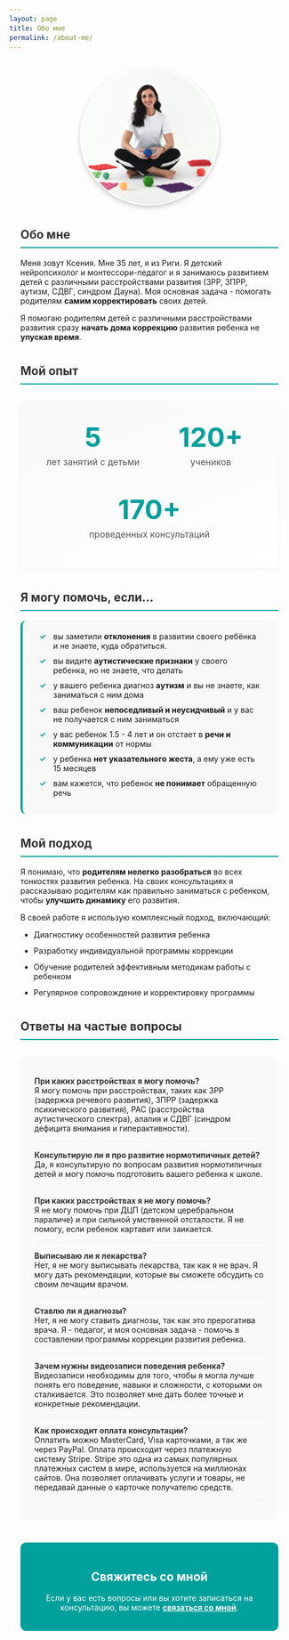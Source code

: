 ```yaml
---
layout: page
title: Обо мне
permalink: /about-me/
---
```


<style>
.about-container {
  max-width: 800px;
  margin: 0 auto;
  padding: 0 20px;
}

.profile-image-container {
  display: flex;
  justify-content: center;
  margin: 30px 0;
}

.profile-image {
  max-width: 250px;
  border-radius: 50%;
  box-shadow: 0 4px 8px rgba(0, 0, 0, 0.2);
  transition: transform 0.3s ease;
}

.profile-image:hover {
  transform: scale(1.05);
}

.section-title {
  border-bottom: 2px solid #00a09c;
  padding-bottom: 10px;
  color: #333;
  margin-top: 40px;
}

.stats {
  display: flex;
  flex-wrap: wrap;
  justify-content: space-around;
  margin: 30px 0;
  padding: 20px;
  background: linear-gradient(160deg, #f8f8f8, #fff);
  border-radius: 10px;
  box-shadow: 0 2px 10px rgba(0, 0, 0, 0.05);
}

.stats div {
  text-align: center;
  padding: 15px;
  min-width: 150px;
}

.stats-number {
  font-size: 48px;
  font-weight: bold;
  color: #00a09c;
  margin: 0;
}

.stats-label {
  margin-top: 5px;
  font-size: 16px;
  color: #555;
}

.help-list {
  background-color: #f8f8f8;
  padding: 20px 30px;
  border-radius: 10px;
  border-left: 4px solid #00a09c;
}

.help-list li {
  margin-bottom: 10px;
  list-style-type: none;
  position: relative;
  padding-left: 25px;
}

.help-list li:before {
  content: "✓";
  position: absolute;
  left: 0;
  color: #00a09c;
  font-weight: bold;
}

.approach-list li {
  margin-bottom: 12px;
}

.faq-section {
  background: #f9f9f9;
  padding: 20px 25px;
  border-radius: 10px;
  margin: 30px 0;
}

.faq-section dt {
  font-weight: bold;
  margin-top: 15px;
  color: #333;
}

.faq-section dd {
  margin-left: 0;
  margin-bottom: 15px;
  padding-bottom: 15px;
  border-bottom: 1px solid #eee;
}

.contact-section {
  background-color: #00a09c;
  color: white;
  padding: 20px;
  border-radius: 10px;
  text-align: center;
  margin-top: 40px;
}

.contact-section a {
  color: white;
  font-weight: bold;
  text-decoration: underline;
}

@media (max-width: 600px) {
  .stats {
    flex-direction: column;
  }
  
  .stats div {
    margin-bottom: 20px;
  }
}
</style>

<div class="about-container">


<div class="profile-image-container">
  <img class="profile-image" loading="lazy" src="/img/profile.png?2" alt="Фотография Ксении Тоечкиной" />
</div>

<h2 class="section-title">Обо мне</h2>

Меня зовут Ксения. Мне 35 лет, я из Риги. Я детский нейропсихолог и монтессори-педагог и я занимаюсь развитием детей с различными расстройствами развития (ЗРР, ЗПРР, аутизм, СДВГ, синдром Дауна). Моя основная задача - помогать родителям <strong>самим корректировать</strong> своих детей.

Я помогаю родителям детей с различными расстройствами развития сразу <strong>начать дома коррекцию</strong> развития ребенка не <strong>упуская время</strong>.

<h2 class="section-title">Мой опыт</h2>

<section class="stats">
  <div>
    <p class="stats-number">5</p>
    <p class="stats-label">лет занятий с детьми</p>
  </div>
  <div>
    <p class="stats-number">120+</p>
    <p class="stats-label">учеников</p>
  </div>
  <div>
    <p class="stats-number">170+</p>
    <p class="stats-label">проведенных консультаций</p>
  </div>
</section>

<h2 class="section-title">Я могу помочь, если...</h2>

<ul class="help-list">
  <li>вы заметили <strong>отклонения</strong> в развитии своего ребёнка и не знаете, куда обратиться.</li>
  <li>вы видите <strong>аутистические признаки</strong> у своего ребенка, но не знаете, что делать</li>
  <li>у вашего ребенка диагноз <strong>аутизм</strong> и вы не знаете, как заниматься с ним дома</li>
  <li>ваш ребенок <strong>непоседливый и неусидчивый</strong> и у вас не получается с ним заниматься</li>
  <li>у вас ребенок 1.5 - 4 лет и он отстает в <strong>речи и коммуникации</strong> от нормы</li>
  <li>у ребенка <strong>нет указательного жеста</strong>, а ему уже есть 15 месяцев</li>
  <li>вам кажется, что ребенок <strong>не понимает</strong> обращенную речь</li>
</ul>

<h2 class="section-title">Мой подход</h2>

Я понимаю, что <strong>родителям нелегко разобраться</strong> во всех тонкостях развития ребенка. На своих консультациях я рассказываю родителям как правильно заниматься с ребенком, чтобы <strong>улучшить динамику</strong> его развития.

В своей работе я использую комплексный подход, включающий:

<ul class="approach-list">
  <li>Диагностику особенностей развития ребенка</li>
  <li>Разработку индивидуальной программы коррекции</li>
  <li>Обучение родителей эффективным методикам работы с ребенком</li>
  <li>Регулярное сопровождение и корректировку программы</li>
</ul>

<h2 class="section-title">Ответы на частые вопросы</h2>

<dl class="faq-section">
  <dt>При каких расстройствах я могу помочь?</dt>
  <dd>Я могу помочь при расстройствах, таких как ЗРР (задержка речевого развития), ЗПРР (задержка психического развития), РАС (расстройства аутистического спектра), алалия и СДВГ (синдром дефицита внимания и гиперактивности).</dd>

  <dt>Консультирую ли я про развитие нормотипичных детей?</dt>
  <dd>Да, я консультирую по вопросам развития нормотипичных детей и могу помочь подготовить вашего ребенка к школе.</dd>

  <dt>При каких расстройствах я не могу помочь?</dt>
  <dd>Я не могу помочь при ДЦП (детском церебральном параличе) и при сильной умственной отсталости. Я не помогу, если ребенок картавит или заикается.</dd>

  <dt>Выписываю ли я лекарства?</dt>
  <dd>Нет, я не могу выписывать лекарства, так как я не врач. Я могу дать рекомендации, которые вы сможете обсудить со своим лечащим врачом.</dd>

  <dt>Ставлю ли я диагнозы?</dt>
  <dd>Нет, я не могу ставить диагнозы, так как это прерогатива врача. Я - педагог, и моя основная задача - помочь в составлении программы коррекции развития ребенка.</dd>

  <dt>Зачем нужны видеозаписи поведения ребенка?</dt>
  <dd>Видеозаписи необходимы для того, чтобы я могла лучше понять его поведение, навыки и сложности, с которыми он сталкивается. Это позволяет мне дать более точные и конкретные рекомендации.</dd>

  <dt>Как происходит оплата консультации?</dt>
  <dd>Оплатить можно MasterCard, Visa карточками, а так же через PayPal. Оплата происходит через платежную систему Stripe. Stripe это одна из самых популярных платежных систем в мире, используется на миллионах сайтов. Она позволяет оплачивать услуги и товары, не передавай данные о карточке получателю средств.</dd>
</dl>

<div class="contact-section">
  <h2>Свяжитесь со мной</h2>
  <p>Если у вас есть вопросы или вы хотите записаться на консультацию, вы можете <a href="/contacts/">связаться со мной</a>.</p>
</div>

</div> 
